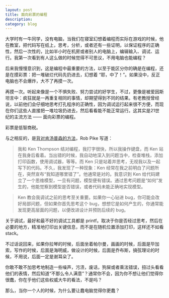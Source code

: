 ```yaml
---
layout: post
title: 面向彩票的编程
description: 
category: blog
---
```


大学时有一牛同学，没有电脑，当我们在寝室幻想着编程而实际在游戏的时候，他在教室，把代码写在纸上，思考，分析，或者还有一些证明，以保证程序的正确性，然后一次性的，比如半小时在机房或者别人的电脑上，编辑输入、调试、运行。我第一次看到有人这么做的时候觉得不可思议，不用电脑也能编程？

后来我慢慢意识到，这是编程中最重要的方法，以至于能区分你的确是在编程，还是在摸彩票：把一堆破烂代码先扔进去，幻想着 “耶，中了！”。如果没中，反正电脑也不会爆炸，大不了再摸一次。

再摸一次。听起来像是一个不惧失败、努力尝试的好学生，不过，更像是被爱因斯坦言中：疯狂就是一再重复相同的事情，却期望得到不同的结果。有老教授曾经说，以前他们会仔细地思考打孔程序的正确性，因为调试运行起来很不方便，而现在你们这些人直接把一堆垃圾扔进去，然后看看能不能正常运行。这其实是21世纪的主流方法 —— 面向彩票的编程。

彩票是低智商税。

与之相反的，是[背对肯汤普森的方法](http://www.informit.com/articles/article.aspx?p=1941206)，Rob Pike 写道：

> 我和 Ken Thompson 结对编程，我打字很快，所以我操作键盘，而 Ken 站在我身后看着。当出错的时候，我自动地深入到问题当中，检查堆栈，添加打印函数，使用调试器，等等。而 Ken 只是站着并思考，无视我以及一起写下的代码。不久，我发现了一种现象：Ken 经常在我之前明白了问题所在，突然宣布“我知道哪里错了”。他通常是对的。我意识到 Ken 给代码建立了一个思维模型，一旦有问题，模型便有错误。通过思考问题是“如何”发生的，他能觉察到模型是否错误，或者代码未能正确地实现模型。

> Ken 教会我调试之前的思考至关重要。如果你一心钻进 bug，你可能会改好局部问题，但如果你首先思考这个 bug，想想它是如何产生的，你通常能发现更高层面的问题，以便改进设计并预防后续的 bug。

关于调试，最好和最不好的调试工具都是 printf。取决于你是否经过思考，然后在必要的地方，精准地打印出关键信息，而不是在随机位置添加打印，这样还不如看 stack。

不过话说回来，如果你拉琴的时候，后面坐着帕尔曼，画画的时候，后面是毕加索，写作的时候，后面是海明威，做设计的时候，后面是乔布斯，搞弦理论的时候，不用说，后面一定是谢耳朵了。

你敢不敢不加思考地制造一些噪声，污渍，废话，狗屎或者乘法错误，扭过头看看他们的表情，然后知道“不那么令人满意”？通常你不会，因为你不想让他们觉得你很蠢，你在乎他们这些权威大牛的看法，不是吗？

那么，当你一个人的时候，为什么要让蠢电脑觉得你更蠢？


